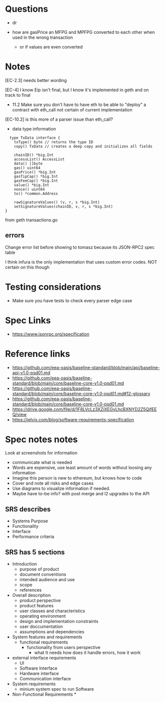 # Questions
* dr


* how are gasPrice an MFPG and MPFPG converted to each other when used in the wrong transaction
  *  or if values are even converted

# Notes

[EC-2.3] needs better wording

[EC-4] I know Eip isn't final, but I know it's implemented in geth and on track to final 

* 11.2  Make sure you don't have to have eth to be able to "deploy" a contract with eth_call not certain of current implementation

[EC-10.2] is this more of a parser issue than eth_call?


* data type information 
  
```
  type TxData interface {
	txType() byte // returns the type ID
	copy() TxData // creates a deep copy and initializes all fields

	chainID() *big.Int
	accessList() AccessList
	data() []byte
	gas() uint64
	gasPrice() *big.Int
	gasTipCap() *big.Int
	gasFeeCap() *big.Int
	value() *big.Int
	nonce() uint64
	to() *common.Address

	rawSignatureValues() (v, r, s *big.Int)
	setSignatureValues(chainID, v, r, s *big.Int)
}
```
from geth transactions.go
## errors

Change error list before showing to tomasz because its JSON-RPC2 spec table

I think infura is the only implementation that uses custom error codes. NOT certain on this though

# Testing considerations
* Make sure you have tests to check every parser edge case 


# Spec Links
* https://www.jsonrpc.org/specification 
# Reference links 
* https://github.com/eea-oasis/baseline-standard/blob/main/api/baseline-api-v1.0-psd01.md
* https://github.com/eea-oasis/baseline-standard/blob/main/core/baseline-core-v1.0-psd01.md
* https://github.com/eea-oasis/baseline-standard/blob/main/core/baseline-core-v1.0-psd01.md#12-glossary
* https://github.com/eea-oasis/baseline-standard/blob/main/core/baseline-core-v1.0-psd01.md
* https://drive.google.com/file/d/1F8LVcLz3XZiXEGvLhcBXNYD2Z5QjfEEQ/view
* https://jelvix.com/blog/software-requirements-specification



# Spec notes notes

Look at screenshots for information

* communicate what is needed
* Words are expensive, use least amount of words without loosing any information
* Imagine this person is new to ethereum, but knows how to code  
* Cover and note all risks and edge cases 
* Use diagrams to visualize information if needed.
* Maybe have to-be info? with post merge and l2 upgrades to the API

## SRS describes
* Systems Purpose
* Functionality
* Interface
* Performance criteria

## SRS has 5 sections
* Introduction
  * purpose of product
  * document conventions
  * intended audience and use
  * scope
  * references 
* Overall description
  * product perspective
  * product features
  * user classes and characteristics
  * operating environment
  * design and implementation constraints
  * user doccumentation
  * assumptions and dependencies
* System features and requirements
  * functional requirements
    * functionality from users perspective 
      * what It needs how does it handle errors, how it work
* external interface requirements
  * UI
  * Software Interface
  * Hardware interface
  * Communication interface
* System requirements
  * minium system spec to run Software
* Non-Functional Requirements
  * 